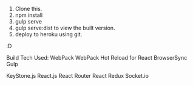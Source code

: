 1. Clone this.
2. npm install
3. gulp serve
4. gulp serve:dist to view the built version.
5. deploy to heroku using git.

:D 

Build Tech Used:
WebPack
WebPack Hot Reload for React
BrowserSync
Gulp

KeyStone.js
React.js
React Router
React Redux
Socket.io

